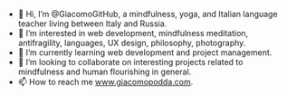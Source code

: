 - 👋 Hi, I’m @GiacomoGitHub, a mindfulness, yoga, and Italian language teacher living between Italy and Russia.
- 👀 I’m interested in web development, mindfulness meditation, antifragility, languages, UX design, philosophy, photography.
- 🌱 I’m currently learning web development and project management.
- 💞️ I’m looking to collaborate on interesting projects related to mindfulness and human flourishing in general.
- 📫 How to reach me www.giacomopodda.com.

<!---
GiacomoGitHub/GiacomoGitHub is a ✨ special ✨ repository because its `README.md` (this file) appears on your GitHub profile.
You can click the Preview link to take a look at your changes.
--->
